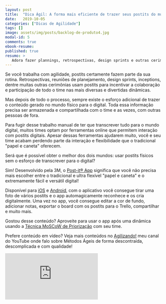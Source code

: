 ```yaml
---
layout: post
title:  "Dica Ágil: A forma mais eficiente de trazer seus postits do mundo físico para o digital!"
date:   2019-10-05
categories: ["Dicas de Agilidade"]
tags: []
image: assets/img/posts/backlog-de-produto4.jpg
modal-id: 5
comments: true
ebook-resume:
published: true
resumo: >
   Adora fazer plannings, retrospectivas, design sprints e outras cerimônias utilizando postit's mas detesta a parte de agrupar, guardar e depois passar todo o conteúdo deles para o computador? Continue lendo este post e nunca mais se preocupe com isso de novo!
---
```


Se você trabalha com agilidade, postits certamente fazem parte da sua rotina. Retrospectivas, reuniões de planejamento, design sprints, inceptions, dentre muitas outras cerimônias usam postits para incentivar a colaboração e participação de todo o time nas mais diversas e divertidas dinâmicas.

Mas depois de todo o processo, sempre existe o esforço adicional de trazer o conteúdo gerado no mundo físico para o digital. Toda essa informação precisa ser armazenada e compartilhada com o time e as vezes, com outras pessoas de fora.

Para fugir desse trabalho manual de ter que transcrever tudo para o mundo digital, muitos times optam por ferramentas online que permitem interação com postits digitais. Apesar dessas ferramentas ajudarem muito, você e seu time acabam perdendo parte da interação e flexibilidade que o tradicional "papel e caneta" oferecem.

Será que é possível obter o melhor dos dois mundos: usar postits físicos sem o esforço de transcrever para o digital?

Sim! Desenvolvido pela 3M, o [Post-it® App](https://play.google.com/store/apps/details?id=com.mmm.postit&hl=en) significa que você não precisa mais escolher entre o tradicional e ultra flexível "papel e caneta" e o extremamente fácil e versátil digital!

Disponível para [iOS](https://apps.apple.com/us/app/post-it/id920127738) e [Android](https://play.google.com/store/apps/details?id=com.mmm.postit&hl=en), com o aplicativo você consegue tirar uma foto de vários postits e o app automagicamente reconhece e os cria digitalmente. Uma vez no app, você consegue editar a cor de fundo, adicionar notas, exportar o board com os postits para o Trello, compartilhar e muito mais.

Gostou desse conteúdo? Aproveite para usar o app após uma dinâmica usando a [Técnica MoSCoW de Priorização](http://127.0.0.1:4000/articles/tecnica-moscow-priorizacao) com seu time.

Prefere conteúdo em vídeo? Veja mais conteúdos no [Agilizando!](https://youtube.com/agilizando) meu canal do YouTube onde falo sobre Métodos Ágeis de forma descontraída, descomplicada e com qualidade!

<div class="row">
  <div class="col-md-2"></div>
  <div class="col-md-8">
      <div class="portfolio-item">
        <div class="video-container">
          <iframe src="https://www.youtube.com/embed/OOux_bS40pk" frameborder="0" allow="accelerometer; autoplay; encrypted-media; gyroscope; picture-in-picture" allowfullscreen></iframe>
        </div>
      </div>
  </div>
  <div class="col-md-2"></div>
</div>